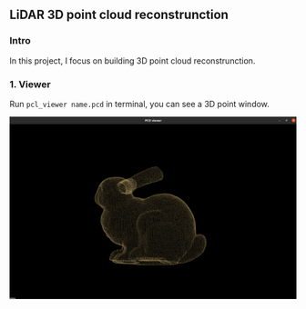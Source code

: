 ## LiDAR 3D point cloud reconstrunction

### Intro

In this project, I focus on building 3D point cloud reconstrunction.

### 1. Viewer

Run `pcl_viewer name.pcd`  in terminal, you can see a 3D point window.

![Rabbit](image.png)


